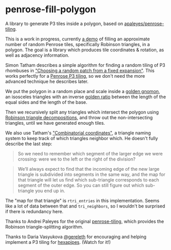 # penrose-fill-polygon

A library to generate P3 tiles inside a polygon, based on [apaleyes/penrose-tiling](https://github.com/apaleyes/penrose-tiling).

This is a work in progress, currently [a demo](https://gordonwoodhull.github.io/penrose-fill-polygon/penrose.html) of filling an approximate number of random Penrose tiles, specifically Robinson triangles, in a polygon. The goal is a library which produces tile coordinates & rotation, as well as adjacency information. 

Simon Tatham describes a simple algorithm for finding a random tiling of P3 rhombuses in ["Choosing a random patch from a fixed expansion"](https://www.chiark.greenend.org.uk/~sgtatham/quasiblog/aperiodic-tilings/#random-patch). This works perfectly for a [Penrose P3 tiling](https://en.wikipedia.org/wiki/Penrose_tiling#Rhombus_tiling_(P3)), so we don't need the more advanced technique he describes later. 

We put the polygon in a random place and scale inside a [golden gnomon](https://en.wikipedia.org/wiki/Golden_triangle_(mathematics)), an isosceles triangles with an  inverse [golden ratio](https://en.wikipedia.org/wiki/Golden_ratio) between the length of the equal sides and the length of the base.

Then we recursively split any triangles which intersect the polygon using [Robinson triangle decompositions](https://en.wikipedia.org/wiki/Penrose_tiling#Robinson_triangle_decompositions), and throw out the non-intersecting triangles, until we have generated enough tiles.

We also use Tatham's ["Combinatorial coordinates"](https://www.chiark.greenend.org.uk/~sgtatham/quasiblog/aperiodic-tilings/#ccoords), a triangle naming system to keep track of which triangles neighbor which. He doesn't fully describe the last step:

> So we need to remember which segment of the larger edge we were crossing: were we to the left or the right of the division?

> We’ll always expect to find that the incoming edge of the new large triangle is subdivided into segments in the same way, and the map for that triangle will let us find which sub-triangle corresponds to each segment of the outer edge. So you can still figure out which sub-triangle you end up in.

The "map for that triangle" is `rtri_entries` in this implementation. Seems like a lot of data between that and `tri_neighbors`, so I wouldn't be surprised if there is redundancy here.

Thanks to Andrei Paleyes for the original [penrose-tiling](https://github.com/apaleyes/penrose-tiling), which provides the Robinson triangle-splitting algorithm.

Thanks to Daria Vasyukova [@gereleth](https://twitter.com/gereleth/) for encouraging and helping implement a P3 tiling for [hexapipes](https://hexapipes.vercel.app/). (Watch for it!)


